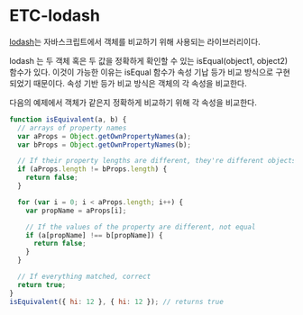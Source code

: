 # ETC-lodash

[lodash](https://lodash.com)는 자바스크립트에서 객체를 비교하기 위해 사용되는
라이브러리이다.

lodash 는 두 객체 혹은 두 값을 정확하게 확인할 수 있는 isEqual(object1, object2) 함수가 있다.
이것이 가능한 이유는 isEqual 함수가 속성 기납 등가 비교 방식으로 구현되었기 때문이다.
속성 기반 등가 비교 방식은 객체의 각 속성을 비교한다.

다음의 예제에서 객체가 같은지 정확하게 비교하기 위해 각 속성을 비교한다.

```js
function isEquivalent(a, b) {
  // arrays of property names
  var aProps = Object.getOwnPropertyNames(a);
  var bProps = Object.getOwnPropertyNames(b);

  // If their property lengths are different, they're different objects
  if (aProps.length != bProps.length) {
    return false;
  }

  for (var i = 0; i < aProps.length; i++) {
    var propName = aProps[i];

    // If the values of the property are different, not equal
    if (a[propName] !== b[propName]) {
      return false;
    }
  }

  // If everything matched, correct
  return true;
}
isEquivalent({ hi: 12 }, { hi: 12 }); // returns true
```
